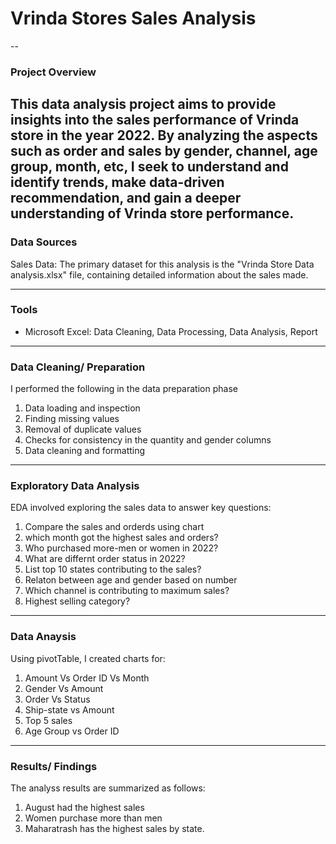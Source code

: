 # Vrinda Stores Sales Analysis
--
### Project Overview

This data analysis project aims to provide insights into the sales performance of Vrinda store in the year 2022. By analyzing the aspects such as order and sales by gender, channel, age group, month, etc, I seek to understand and identify trends, make data-driven recommendation, and gain a deeper understanding of Vrinda store performance.
---

### Data Sources

Sales Data: The primary dataset for this analysis is the "Vrinda Store Data analysis.xlsx" file, containing detailed information about the sales made.

---

### Tools

- Microsoft Excel: Data Cleaning, Data Processing, Data Analysis, Report

---
### Data Cleaning/ Preparation

I performed the following in the data preparation phase
1. Data loading and inspection
2. Finding missing values
3. Removal of duplicate values
4. Checks for consistency in the quantity and gender columns
5. Data cleaning and formatting
---

### Exploratory Data Analysis

EDA involved exploring the sales data to answer key questions:
1. Compare the sales and orderds using chart
2. which month got the highest sales and orders?
3. Who purchased more-men or women in 2022?
4. What are differnt order status in 2022?
5. List top 10 states contributing to the sales?
6. Relaton between age and gender based on number
7. Which channel is contributing to maximum sales?
8. Highest selling category?

---

### Data Anaysis
Using pivotTable, I created charts for:
1. Amount Vs Order ID Vs Month
2. Gender Vs Amount
3. Order Vs Status
4. Ship-state vs Amount
5. Top 5 sales
6. Age Group vs Order ID

---

### Results/ Findings

The analyss results are summarized as follows:
1. August had the highest sales
2. Women purchase more than men
3. Maharatrash has the highest sales by state. 

